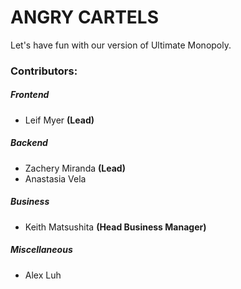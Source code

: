 # ANGRY CARTELS

Let's have fun with our version of Ultimate Monopoly.

### Contributors:
##### Frontend
- Leif Myer **(Lead)**
##### Backend
- Zachery Miranda **(Lead)**
- Anastasia Vela
##### Business
- Keith Matsushita **(Head Business Manager)**
##### Miscellaneous
- Alex Luh
